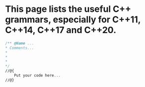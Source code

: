 # This page lists the useful C++ grammars, especially for C++11, C++14, C++17 and C++20.
```cpp
/** @Name ...
* Comments...
* 
* 
* 
*/
//@{
    Put your code here...
//@}
```
